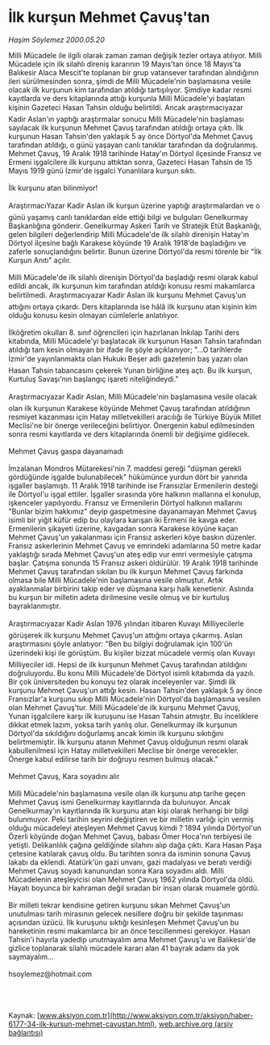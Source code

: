 # İlk kurşun Mehmet Çavuş'tan

*Haşim Söylemez 2000.05.20*

<div class="pNewsDetailMainContent ctx_content" itemprop="articleBody">
 Milli Mücadele ile ilgili olarak zaman zaman değişik tezler ortaya atılıyor. Milli Mücadele için ilk silahlı direniş kararının 19 Mayıs'tan önce 18 Mayıs'ta Balıkesir Alaca Mescit'te toplanan bir grup vatansever tarafından alındığının ileri sürülmesinden sonra, şimdi de Milli Mücadele'nin başlamasına vesile olacak ilk kurşunun kim tarafından atıldığı tartışılıyor. Şimdiye kadar resmi kayıtlarda ve ders kitaplarında attığı kurşunla Milli Mücadele'yi başlatan kişinin Gazeteci Hasan Tahsin olduğu belirtildi. Ancak araştırmacıyazar Kadir Aslan'ın yaptığı araştırmalar sonucu Milli Mücadele'nin başlaması sayılacak ilk kurşunun Mehmet Çavuş tarafından atıldığı ortaya çıktı. İlk kurşunun Hasan Tahsin'den yaklaşık 5 ay önce Dörtyol'da Mehmet Çavuş tarafından atıldığı, o günü yaşayan canlı tanıklar tarafından da doğrulanmış. Mehmet Çavuş, 19 Aralık 1918 tarihinde Hatay'ın Dörtyol ilçesinde Fransız ve Ermeni işgalcilere ilk kurşunu attıktan sonra, Gazeteci Hasan Tahsin de 15 Mayıs 1919 günü İzmir'de işgalci Yunanlılara kurşun sıktı.
 <br>
  <br>
   İlk kurşunu atan bilinmiyor!
   <br>
    <br/>
    AraştırmacıYazar Kadir Aslan ilk kurşun üzerine yaptığı araştırmalardan ve o günü yaşamış canlı tanıklardan elde ettiği bilgi ve bulguları Genelkurmay Başkanlığına gönderir. Genelkurmay Askeri Tarih ve Stratejik Etüt Başkanlığı, gelen bilgileri değerlendirip Milli Mücadele'de ilk silahlı direnişin Hatay'ın Dörtyol ilçesine bağlı Karakese köyünde 19 Aralık 1918'de başladığını ve zaferle sonuçlandığını belirtir. Bunun üzerine Dörtyol'da resmi törenle bir "İlk Kurşun Anıtı" açılır.
    <br/>
    <br/>
    Milli Mücadele'de ilk silahlı direnişin Dörtyol'da başladığı resmi olarak kabul edildi ancak, ilk kurşunun kim tarafından atıldığı konusu resmi makamlarca belirtilmedi. Araştırmacıyazar Kadir Aslan ilk kurşunu Mehmet Çavuş'un attığını ortaya çıkardı. Ders kitaplarında ise hâlâ ilk kurşunu atan kişinin kim olduğu konusu kesin olmayan cümlelerle anlatılıyor.
    <br/>
    <br/>
    İlköğretim okulları 8. sınıf öğrencileri için hazırlanan İnkılap Tarihi ders kitabında, Milli Mücadele'yi başlatacak ilk kurşunun Hasan Tahsin tarafından atıldığı tam kesin olmayan bir ifade ile şöyle açıklanıyor; "...O tarihlerde İzmir'de yayınlanmakta olan Hukukı Beşer adlı gazetenin baş yazarı olan Hasan Tahsin tabancasını çekerek Yunan birliğine ateş açtı. Bu ilk kurşun, Kurtuluş Savaşı'nın başlangıç işareti niteliğindeydi."
    <br/>
    <br/>
    Araştırmacıyazar Kadir Aslan, Milli Mücadele'nin başlamasına vesile olacak olan ilk kurşunun Karakese köyünde Mehmet Çavuş tarafından atıldığının resmiyet kazanması için Hatay milletvekilleri aracılığı ile Türkiye Büyük Millet Meclisi'ne bir önerge verileceğini belirtiyor. Önergenin kabul edilmesinden sonra resmi kayıtlarda ve ders kitaplarında önemli bir değişime gidilecek.
    <br/>
    <br/>
    Mehmet Çavuş gaspa dayanamadı
    <br/>
    <br/>
    İmzalanan Mondros Mütarekesi'nin 7. maddesi gereği "düşman gerekli gördüğünde işgalde bulunabilecek" hükümünce yurdun dört bir yanında işgaller başlamıştı. 11 Aralık 1918 tarihinde ise Fransızlar Ermenilerin desteği ile Dörtyol'u işgal ettiler. İşgaller sırasında yöre halkının mallarına el konulup, işkenceler yapılıyordu. Fransız ve Ermenilerin Dörtyol halkının mallarını "Bunlar bizim hakkımız" deyip gaspetmesine dayanamayan Mehmet Çavuş isimli bir yiğit küfür edip bu olaylara karışan iki Ermeni ile kavga eder. Ermenilerin şikayeti üzerine, kavgadan sonra Karakese köyüne kaçan Mehmet Çavuş'un yakalanması için Fransız askerleri köye baskın düzenler. Fransız askerlerinin Mehmet Çavuş ve emrindeki adamlarına 50 metre kadar yaklaştığı sırada Mehmet Çavuş'un ateş edip vur emri vermesiyle çatışma başlar. Çatışma sonunda 15 Fransız askeri öldürülür. 19 Aralık 1918 tarihinde Mehmet Çavuş tarafından sıkılan bu ilk kurşun Mehmet Çavuş farkında olmasa bile Milli Mücadele'nin başlamasına vesile olmuştur. Artık ayaklanmalar birbirini takip eder ve düşmana karşı halk kenetlenir. Aslında bu kurşun bir milletin adeta dirilmesine vesile olmuş ve bir kurtuluş bayraklanmıştır.
    <br/>
    <br/>
    Araştırmacıyazar Kadir Aslan 1976 yılından itibaren Kuvayı Milliyecilerle görüşerek ilk kurşunu Mehmet Çavuş'un attığını ortaya çıkarmış. Aslan araştırmasını şöyle anlatıyor: "Ben bu bilgiyi doğrulamak için 100'ün üzerindeki kişi ile görüştüm. Bu kişiler bizzat mücadele vermiş olan Kuvayı Milliyeciler idi. Hepsi de ilk kurşunun Mehmet Çavuş tarafından atıldığını doğruluyordu. Bu konu Milli Mücadele'de Dörtyol isimli kitabımda da yazılı. Bir çok üniversiteden bu konuyu tez olarak inceleyenler var. Şimdi ilk kurşunu Mehmet Çavuş'un attığı kesin. Hasan Tahsin'den yaklaşık 5 ay önce Fransızlar'a kurşunu sıkıp Milli Mücadele'nin Dörtyol'da başlamasına vesilen olan Mehmet Çavuş'tur. Milli Mücadele'de ilk kurşunu Mehmet Çavuş, Yunan işgalcilere karşı ilk kuruşunu ise Hasan Tahsin atmıştır. Bu inceliklere dikkat etmek lazım, yoksa tarih yanlış olur. Genelkurmay ilk kurşunun Dörtyol'da sıkıldığını doğurlamış ancak kimin ilk kurşunu sıkıtığını belirtmemiştir. İlk kurşunu atanın Mehmet Çavuş olduğunun resmi olarak kabullenilmesi için Hatay milletvekilleri Meclise bir önerge verecekler. Önerge kabul edilirse tarih bir doğruyu resmen bulmuş olacak."
    <br/>
    <br/>
    Mehmet Çavuş, Kara soyadını alır
    <br/>
    <br/>
    Milli Mücadele'nin başlamasına vesile olan ilk kurşunu atıp tarihe geçen Mehmet Çavuş ismi Genelkurmay kayıtlarında da bulunuyor. Ancak Genelkurmay'ın kayıtlarında ilk kurşunu atan kişi olarak herhangi bir bilgi bulunmuyor. Peki tarihin seyrini değiştiren ve bir milletin varlığı için vermiş olduğu mücadeleyi ateşleyen Mehmet Çavuş kimdi ? 1894 yılında Dörtyol'un Özerli köyünde doğan Mehmet Çavuş, babası Ömer Hoca'nın terbiyesi ile yetişti. Delikanlılık çağına geldiğinde silahını alıp dağa çıktı. Kara Hasan Paşa çetesine katılarak çavuş oldu. Bu tarihten sonra da isminin sonuna Çavuş lakabı da eklendi. Atatürk'ün gazi unvanı, gazi madalyası ve beratı verdiği Mehmet Çavuş soyadı kanunundan sonra Kara soyadını aldı. Milli Mücadelenin ateşleyicisi olan Mehmet Çavuş 1962 yılında Dörtyol'da öldü. Hayatı boyunca bir kahraman değil sıradan bir insan olarak muamele gördü.
    <br/>
    <br/>
    Bir milleti tekrar kendisine getiren kurşunu sıkan Mehmet Çavuş'un unutulması tarih mirasının gelecek nesillere doğru bir şekilde taşınması açısından üzücü. İlk kuruşunu sıktığı kesinleşen Mehmet Çavuş'un bu hareketinin resmi makamlarca bir an önce tescillenmesi gerekiyor. Hasan Tahsin'i hayırla yadedip unutmayalım ama Mehmet Çavuş'u ve Balıkesir'de gizlice toplanarak silahlı mücadele kararı alan 41 bayrak adamı da yok saymayalım...
    <br/>
    <br/>
    hsoylemez@hotmail.com
    <br/>
   </br>
  </br>
 </br>
</div>


Kaynak: [www.aksiyon.com.tr](http://www.aksiyon.com.tr/aksiyon/haber-6177-34-ilk-kursun-mehmet-cavustan.html), [web.archive.org (arşiv bağlantısı)](http://web.archive.org/web/20151227151258/http://www.aksiyon.com.tr/aksiyon/haber-6177-34-ilk-kursun-mehmet-cavustan.html)
